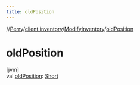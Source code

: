 ```yaml
---
title: oldPosition
---
```

//[Perry](../../../index.html)/[client.inventory](../index.html)/[ModifyInventory](index.html)/[oldPosition](old-position.html)



# oldPosition



[jvm]\
val [oldPosition](old-position.html): [Short](https://kotlinlang.org/api/latest/jvm/stdlib/kotlin/-short/index.html)




